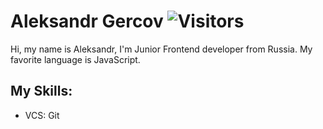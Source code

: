 # Aleksandr Gercov ![Visitors](https://visitor-badge.glitch.me/badge?page_id=Gercov) 

Hi, my name is Aleksandr, I'm Junior Frontend developer from Russia. My favorite language is JavaScript. 

## My Skills: 
- VCS: Git
<!--
**
![Gercov GitHub Stats](https://github-readme-stats.vercel.app/api?username=Gercov&count_private=true&hide=contribs&show_icons=true&theme=default&layout=compact&bg_color=RED)
![Top Langs](https://github-readme-stats.vercel.app/api/top-langs/?username=Gercov&count_private=false&langs_count=7&layout=compact)
-->
